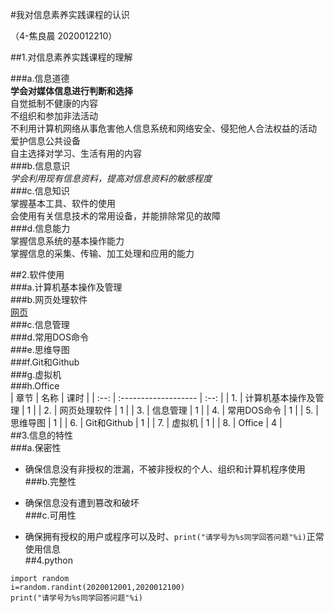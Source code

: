 #我对信息素养实践课程的认识   

（4-焦良晨 2020012210）

##1.对信息素养实践课程的理解  

###a.信息道德  
**学会对媒体信息进行判断和选择**   
自觉抵制不健康的内容  
不组织和参加非法活动  
不利用计算机网络从事危害他人信息系统和网络安全、侵犯他人合法权益的活动  
爱护信息公共设备  
自主选择对学习、生活有用的内容  
###b.信息意识  
*学会利用现有信息资料，提高对信息资料的敏感程度*  
###c.信息知识  
掌握基本工具、软件的使用  
会使用有关信息技术的常用设备，并能排除常见的故障  
###d.信息能力  
掌握信息系统的基本操作能力  
掌握信息的采集、传输、加工处理和应用的能力  

##2.软件使用  
###a.计算机基本操作及管理  
###b.网页处理软件  
[网页](https://www.baidu.com/)  
###c.信息管理  
###d.常用DOS命令  
###e.思维导图  
###f.Git和Github  
###g.虚拟机  
###h.Office  
| 章节 | 名称                 | 课时 |
| :--: | :------------------- | :--: |
|  1.  | 计算机基本操作及管理 |  1   |
|  2.  | 网页处理软件         |  1   |
|  3.  | 信息管理             |  1   |
|  4.  | 常用DOS命令          |  1   |
|  5.  | 思维导图             |  1   |
|  6.  | Git和Github          |  1   |
|  7.  | 虚拟机               |  1   |
|  8.  | Office               |  4   |  
##3.信息的特性    
###a.保密性  
- 确保信息没有非授权的泄漏，不被非授权的个人、组织和计算机程序使用  
###b.完整性  
+ 确保信息没有遭到篡改和破坏  
###c.可用性  
* 确保拥有授权的用户或程序可以及时、`print("请学号为%s同学回答问题"%i)`正常使用信息  
##4.python  
```  
import random  
i=random.randint(2020012001,2020012100)  
print("请学号为%s同学回答问题"%i)
```
